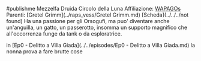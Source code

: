 #publishme 
Mezzelfa Druida Circolo della Luna
Affiliazione: [WAPAGOs](WAPAGOs.md)
Parenti: [Gretel Grimm](../raps_vess/Gretel Grimm.md)
[Scheda](../../../not found)
Ha una passione per gli Orsogufi, ma puo' diventare anche un'anguilla, un gatto, un passerotto, insomma un supporto magnifico che all'occorrenza funge da tank o da esploratrice.

in [Ep0 - Delitto a Villa Giada](../../episodes/Ep0 - Delitto a Villa Giada.md) la nonna prova a fare brutte cose